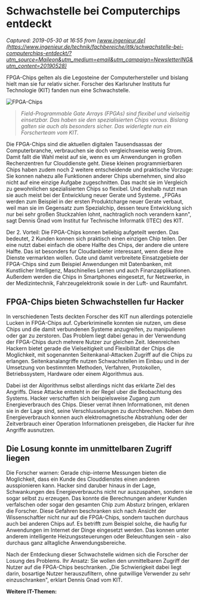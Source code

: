 # Schwachstelle bei Computerchips entdeckt

_Captured: 2019-05-30 at 16:55 from [www.ingenieur.de](https://www.ingenieur.de/technik/fachbereiche/ittk/schwachstelle-bei-computerchips-entdeckt/?utm_source=Maileon&utm_medium=email&utm_campaign=NewsletterING&utm_content=20190528)_

FPGA-Chips gelten als die Legosteine der Computerhersteller und bislang hielt man sie fur relativ sicher. Forscher des Karlsruher Instituts fur Technologie (KIT) fanden nun eine Schwachstelle.

![FPGA-Chips](https://www.ingenieur.de/wp-content/uploads/2019/05/2019_068_Schwachstelle-von-Clouddienst-Hardware-aufgedeckt-e1558529107192.jpg)

> _Field-Programmable Gate Arrays (FPGAs) sind flexibel und vielseitig einsetzbar. Das haben sie den spezialisierten Chips voraus. Bislang galten sie auch als besonders sicher. Das widerlegte nun ein Forscherteam vom KIT._

Die FPGA-Chips sind die aktuellen digitalen Tausendsassas der Computerbranche, verbrauchen sie doch vergleichsweise wenig Strom. Damit fallt die Wahl meist auf sie, wenn es um Anwendungen in großen Rechenzentren fur Clouddienste geht. Diese kleinen programmierbaren Chips haben zudem noch 2 weitere entscheidende und praktische Vorzuge: Sie konnen nahezu alle Funktionen anderer Chips ubernehmen, sind also nicht auf eine einzige Aufgabe zugeschnitten. Das macht sie im Vergleich zu gewohnlichen spezialisierten Chips so flexibel. Und deshalb nutzt man sie auch meist bei der Entwicklung neuer Gerate und Systeme. „FPGAs werden zum Beispiel in der ersten Produktcharge neuer Gerate verbaut, weil man sie im Gegensatz zum Spezialchip, dessen teure Entwicklung sich nur bei sehr großen Stuckzahlen lohnt, nachtraglich noch verandern kann", sagt Dennis Gnad vom Institut fur Technische Informatik (ITEC) des KIT.

Der 2. Vorteil: Die FPGA-Chips konnen beliebig aufgeteilt werden. Das bedeutet, 2 Kunden konnen sich praktisch einen einzigen Chip teilen. Der eine nutzt dabei einfach die obere Halfte des Chips, der andere die untere Halfte. Das ist besonders fur Cloudanbieter interessant, wenn diese ihre Dienste vermarkten wollen. Gute und damit verbreitete Einsatzgebiete der FPGA-Chips sind zum Beispiel Anwendungen mit Datenbanken, mit Kunstlicher Intelligenz, Maschinelles Lernen und auch Finanzapplikationen. Außerdem werden die Chips in Smartphones eingesetzt, fur Netzwerke, in der Medizintechnik, Fahrzeugelektronik sowie in der Luft- und Raumfahrt.

## FPGA-Chips bieten Schwachstellen fur Hacker

In verschiedenen Tests deckten Forscher des KIT nun allerdings potenzielle Lucken in FPGA-Chips auf. Cyberkriminelle konnten sie nutzen, um diese Chips und die damit verbundenen Systeme anzugreifen, zu manipulieren oder gar zu zerstoren. Das Problem liegt dabei genau in der Verwendung der FPGA-Chips durch mehrere Nutzer zur gleichen Zeit. Ideenreichen Hackern bietet gerade die Vielseitigkeit und Flexibilitat der Chips die Moglichkeit, mit sogenannten Seitenkanal-Attacken Zugriff auf die Chips zu erlangen. Seitenkanalangriffe nutzen Schwachstellen im Einbau und in der Umsetzung von bestimmten Methoden, Verfahren, Protokollen, Betriebssystem, Hardware oder einem Algorithmus aus.

Dabei ist der Algorithmus selbst allerdings nicht das erklarte Ziel des Angriffs. Diese Attacke entsteht in der Regel uber die Beobachtung des Systems. Hacker verschaffen sich beispielsweise Zugang zum Energieverbrauch des Chips. Dieser verrat ihnen Informationen, mit denen sie in der Lage sind, seine Verschlusselungen zu durchbrechen. Neben dem Energieverbrauch konnen auch elektromagnetische Abstrahlung oder der Zeitverbrauch einer Operation Informationen preisgeben, die Hacker fur ihre Angriffe ausnutzen.

## Die Losung konnte im unmittelbaren Zugriff liegen

Die Forscher warnen: Gerade chip-interne Messungen bieten die Moglichkeit, dass ein Kunde des Clouddienstes einen anderen ausspionieren kann. Hacker sind daruber hinaus in der Lage, Schwankungen des Energieverbrauchs nicht nur auszuspahen, sondern sie sogar selbst zu erzeugen. Das konnte die Berechnungen anderer Kunden verfalschen oder sogar den gesamten Chip zum Absturz bringen, erklaren die Forscher. Diese Gefahren beschranken sich nach Ansicht der Wissenschaftler nicht nur auf die FPGA-Chips, sondern tauchen durchaus auch bei anderen Chips auf. Es betrifft zum Beispiel solche, die haufig fur Anwendungen im Internet der Dinge eingesetzt werden. Das konnen unter anderem intelligente Heizungssteuerungen oder Beleuchtungen sein - also durchaus ganz alltagliche Anwendungsbereiche.

Nach der Entdeckung dieser Schwachstelle widmen sich die Forscher der Losung des Problems. Ihr Ansatz: Sie wollen den unmittelbaren Zugriff der Nutzer auf die FPGA-Chips beschranken. „Die Schwierigkeit dabei liegt darin, bosartige Nutzer herauszufiltern, ohne gutwillige Verwender zu sehr einzuschranken", erklart Dennis Gnad vom KIT.

**Weitere IT-Themen:**
